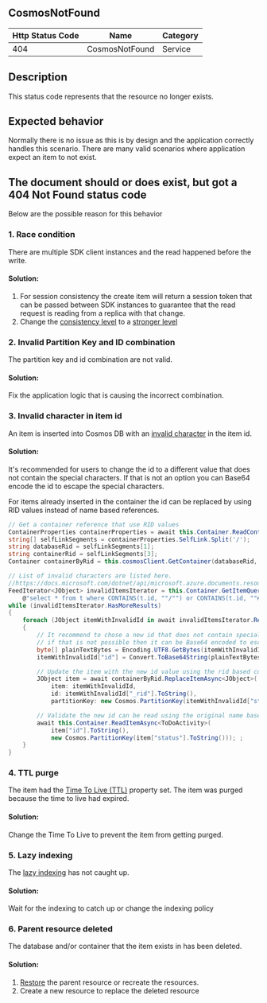 ## CosmosNotFound

| Http Status Code | Name | Category |
|---|---|---|
|404|CosmosNotFound|Service|

## Description
This status code represents that the resource no longer exists. 

## Expected behavior
Normally there is no issue as this is by design and the application correctly handles this scenario. There are many valid scenarios where application expect an item to not exist.

## The document should or does exist, but got a 404 Not Found status code
Below are the possible reason for this behavior

### 1. Race condition

There are multiple SDK client instances and the read happened before the write.

#### Solution:
1. For session consistency the create item will return a session token that can be passed between SDK instances to guarantee that the read request is reading from a replica with that change.
2. Change the [consistency level](https://docs.microsoft.com/azure/cosmos-db/consistency-levels-choosing) to a [stronger level](https://docs.microsoft.com/azure/cosmos-db/consistency-levels-tradeoffs)

### 2. Invalid Partition Key and ID combination

The partition key and id combination are not valid.

#### Solution:
Fix the application logic that is causing the incorrect combination. 

### 3. Invalid character in item id
An item is inserted into Cosmos DB with an [invalid character](https://docs.microsoft.com/dotnet/api/microsoft.azure.documents.resource.id?view=azure-dotnet#remarks) in the item id.

#### Solution:
It's recommended for users to change the id to a different value that does not contain the special characters. If that is not an option you can Base64 encode the id to escape the special characters.

For items already inserted in the container the id can be replaced by using RID values instead of name based references.
```c#
// Get a container reference that use RID values
ContainerProperties containerProperties = await this.Container.ReadContainerAsync();
string[] selfLinkSegments = containerProperties.SelfLink.Split('/');
string databaseRid = selfLinkSegments[1];
string containerRid = selfLinkSegments[3];
Container containerByRid = this.cosmosClient.GetContainer(databaseRid, containerRid);

// List of invalid characters are listed here.
//https://docs.microsoft.com/dotnet/api/microsoft.azure.documents.resource.id?view=azure-dotnet#remarks
FeedIterator<JObject> invalidItemsIterator = this.Container.GetItemQueryIterator<JObject>(
    @"select * from t where CONTAINS(t.id, ""/"") or CONTAINS(t.id, ""#"") or CONTAINS(t.id, ""?"") or CONTAINS(t.id, ""\\"") ");
while (invalidItemsIterator.HasMoreResults)
{
    foreach (JObject itemWithInvalidId in await invalidItemsIterator.ReadNextAsync())
    {
        // It recommend to chose a new id that does not contain special characters, but
        // if that is not possible then it can be Base64 encoded to escape the special characters
        byte[] plainTextBytes = Encoding.UTF8.GetBytes(itemWithInvalidId["id"].ToString());
        itemWithInvalidId["id"] = Convert.ToBase64String(plainTextBytes);

        // Update the item with the new id value using the rid based container reference
        JObject item = await containerByRid.ReplaceItemAsync<JObject>(
            item: itemWithInvalidId,
            id: itemWithInvalidId["_rid"].ToString(),
            partitionKey: new Cosmos.PartitionKey(itemWithInvalidId["status"].ToString()));

        // Validate the new id can be read using the original name based contianer reference
        await this.Container.ReadItemAsync<ToDoActivity>(
            item["id"].ToString(),
            new Cosmos.PartitionKey(item["status"].ToString())); ;
    }
}
```

### 4. TTL purge
The item had the [Time To Live (TTL)](https://docs.microsoft.com/azure/cosmos-db/time-to-live) property set. The item was purged because the time to live had expired.

#### Solution:
Change the Time To Live to prevent the item from getting purged.

### 5. Lazy indexing
The [lazy indexing](https://docs.microsoft.com/azure/cosmos-db/index-policy#indexing-mode) has not caught up.

#### Solution:
Wait for the indexing to catch up or change the indexing policy

### 6. Parent resource deleted
The database and/or container that the item exists in has been deleted.

#### Solution:
1. [Restore](https://docs.microsoft.com/azure/cosmos-db/online-backup-and-restore#backup-retention-period) the parent resource or recreate the resources.
2. Create a new resource to replace the deleted resource